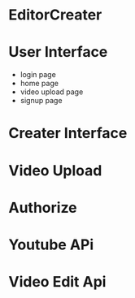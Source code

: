 # EditorCreater
# User Interface
- login page
- home page
- video upload page
- signup page
# Creater Interface
# Video Upload
# Authorize
# Youtube APi
# Video Edit Api
